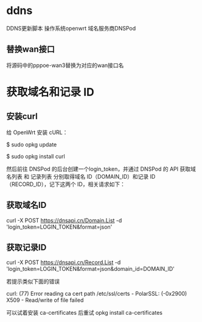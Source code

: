 # ddns
DDNS更新脚本
操作系统openwrt
域名服务商DNSPod

## 替换wan接口
将源码中的pppoe-wan3替换为对应的wan接口名

# 获取域名和记录 ID

## 安装curl

给 OpenWrt 安装 cURL：



$ sudo opkg update

$ sudo opkg install curl





然后前往 DNSPod 的后台创建一个login_token，并通过 DNSPod 的 API 获取域名列表 和 记录列表 分别取得域名 ID（DOMAIN_ID）和记录 ID（RECORD_ID），记下这两个 ID，相关请求如下：



## 获取域名ID
curl -X POST https://dnsapi.cn/Domain.List -d 'login_token=LOGIN_TOKEN&format=json'
## 获取记录ID
curl -X POST https://dnsapi.cn/Record.List -d 'login_token=LOGIN_TOKEN&format=json&domain_id=DOMAIN_ID'





若提示类似下面的错误



curl: (77) Error reading ca cert path /etc/ssl/certs - PolarSSL: (-0x2900) X509 - Read/write of file failed





可以试着安装 ca-certificates 后重试
opkg install ca-certificates
